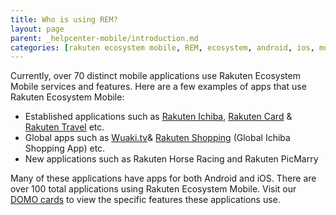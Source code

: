 ```yaml
---
title: Who is using REM?
layout: page
parent: _helpcenter-mobile/introduction.md
categories: [rakuten ecosystem mobile, REM, ecosystem, android, ios, mobile, REM users, users]
---
```


Currently, over 70 distinct mobile applications use Rakuten Ecosystem Mobile services and features. Here are a few examples of apps that use Rakuten Ecosystem Mobile:

*   Established applications such as [Rakuten Ichiba](https://itunes.apple.com/my/app/rakuten-shopping/id762167763?mt=8), [Rakuten Card](https://play.google.com/store/apps/details?id=jp.co.rakuten.kc.rakutencardapp.android&hl=en) & [Rakuten Travel](https://play.google.com/store/apps/details?id=jp.co.rakuten.travel.andro&hl=en) etc.
*   Global apps such as [Wuaki.tv](https://play.google.com/store/apps/details?id=tv.wuaki&hl=en)& [Rakuten Shopping](https://play.google.com/store/apps/details?id=com.rakuten.shopping&hl=en) (Global Ichiba Shopping App) etc.
*   New applications such as Rakuten Horse Racing and Rakuten PicMarry

Many of these applications have apps for both Android and iOS. There are over 100 total applications using Rakuten Ecosystem Mobile. Visit our [DOMO cards](https://rakuten-skm.domo.com/page/2041372678) to view the specific features these applications use.